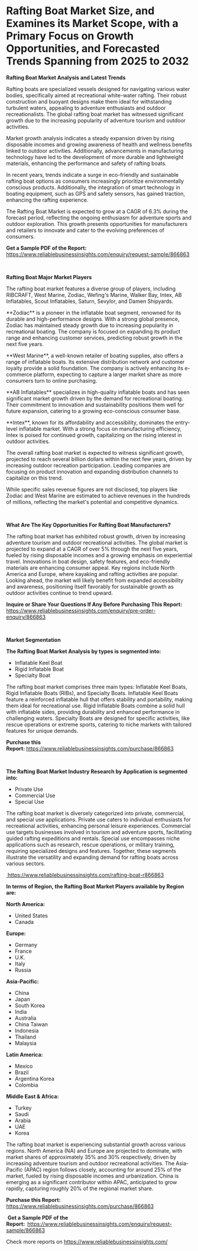 <p><h1>Rafting Boat Market Size, and Examines its Market Scope, with a Primary Focus on Growth Opportunities, and Forecasted Trends Spanning from 2025 to 2032</h1></p><p><strong>Rafting Boat Market Analysis and Latest Trends</strong></p>
<p><p>Rafting boats are specialized vessels designed for navigating various water bodies, specifically aimed at recreational white-water rafting. Their robust construction and buoyant designs make them ideal for withstanding turbulent waters, appealing to adventure enthusiasts and outdoor recreationalists. The global rafting boat market has witnessed significant growth due to the increasing popularity of adventure tourism and outdoor activities.</p><p>Market growth analysis indicates a steady expansion driven by rising disposable incomes and growing awareness of health and wellness benefits linked to outdoor activities. Additionally, advancements in manufacturing technology have led to the development of more durable and lightweight materials, enhancing the performance and safety of rafting boats.</p><p>In recent years, trends indicate a surge in eco-friendly and sustainable rafting boat options as consumers increasingly prioritize environmentally conscious products. Additionally, the integration of smart technology in boating equipment, such as GPS and safety sensors, has gained traction, enhancing the rafting experience.</p><p>The Rafting Boat Market is expected to grow at a CAGR of 6.3% during the forecast period, reflecting the ongoing enthusiasm for adventure sports and outdoor exploration. This growth presents opportunities for manufacturers and retailers to innovate and cater to the evolving preferences of consumers.</p></p>
<p><strong>Get a Sample PDF of the Report:&nbsp;</strong> <a href="https://www.reliablebusinessinsights.com/enquiry/request-sample/866863?utm_campaign=3353&utm_medium=2&utm_source=Github&utm_content=ia&utm_term=04042025&utm_id=rafting-boat">https://www.reliablebusinessinsights.com/enquiry/request-sample/866863</a></p>
<p>&nbsp;</p>
<p><strong>Rafting Boat Major Market Players</strong></p>
<p><p>The rafting boat market features a diverse group of players, including RIBCRAFT, West Marine, Zodiac, Wefing's Marine, Walker Bay, Intex, AB Inflatables, Scout Inflatables, Saturn, Sevylor, and Damen Shipyards. </p><p>**Zodiac** is a pioneer in the inflatable boat segment, renowned for its durable and high-performance designs. With a strong global presence, Zodiac has maintained steady growth due to increasing popularity in recreational boating. The company is focused on expanding its product range and enhancing customer services, predicting robust growth in the next five years.</p><p>**West Marine**, a well-known retailer of boating supplies, also offers a range of inflatable boats. Its extensive distribution network and customer loyalty provide a solid foundation. The company is actively enhancing its e-commerce platform, expecting to capture a larger market share as more consumers turn to online purchasing.</p><p>**AB Inflatables** specializes in high-quality inflatable boats and has seen significant market growth driven by the demand for recreational boating. Their commitment to innovation and sustainability positions them well for future expansion, catering to a growing eco-conscious consumer base.</p><p>**Intex**, known for its affordability and accessibility, dominates the entry-level inflatable market. With a strong focus on manufacturing efficiency, Intex is poised for continued growth, capitalizing on the rising interest in outdoor activities.</p><p>The overall rafting boat market is expected to witness significant growth, projected to reach several billion dollars within the next few years, driven by increasing outdoor recreation participation. Leading companies are focusing on product innovation and expanding distribution channels to capitalize on this trend. </p><p>While specific sales revenue figures are not disclosed, top players like Zodiac and West Marine are estimated to achieve revenues in the hundreds of millions, reflecting the market's potential and competitive dynamics.</p></p>
<p>&nbsp;</p>
<p><strong>What Are The Key Opportunities For Rafting Boat Manufacturers?</strong></p>
<p><p>The rafting boat market has exhibited robust growth, driven by increasing adventure tourism and outdoor recreational activities. The global market is projected to expand at a CAGR of over 5% through the next five years, fueled by rising disposable incomes and a growing emphasis on experiential travel. Innovations in boat design, safety features, and eco-friendly materials are enhancing consumer appeal. Key regions include North America and Europe, where kayaking and rafting activities are popular. Looking ahead, the market will likely benefit from expanded accessibility and awareness, positioning itself favorably for sustainable growth as outdoor activities continue to trend upward.</p></p>
<p><strong>Inquire or Share Your Questions If Any Before Purchasing This Report:</strong> <a href="https://www.reliablebusinessinsights.com/enquiry/pre-order-enquiry/866863?utm_campaign=3353&utm_medium=2&utm_source=Github&utm_content=ia&utm_term=04042025&utm_id=rafting-boat">https://www.reliablebusinessinsights.com/enquiry/pre-order-enquiry/866863</a></p>
<p>&nbsp;</p>
<p><strong>Market Segmentation</strong></p>
<p><strong>The Rafting Boat Market Analysis by types is segmented into:</strong></p>
<p><ul><li>Inflatable Keel Boat</li><li>Rigid Inflatable Boat</li><li>Specialty Boat</li></ul></p>
<p><p>The rafting boat market comprises three main types: Inflatable Keel Boats, Rigid Inflatable Boats (RIBs), and Specialty Boats. Inflatable Keel Boats feature a reinforced inflatable hull that offers stability and portability, making them ideal for recreational use. Rigid Inflatable Boats combine a solid hull with inflatable sides, providing durability and enhanced performance in challenging waters. Specialty Boats are designed for specific activities, like rescue operations or extreme sports, catering to niche markets with tailored features for unique demands.</p></p>
<p><strong>Purchase this Report:&nbsp;</strong><a href="https://www.reliablebusinessinsights.com/purchase/866863?utm_campaign=3353&utm_medium=2&utm_source=Github&utm_content=ia&utm_term=04042025&utm_id=rafting-boat">https://www.reliablebusinessinsights.com/purchase/866863</a></p>
<p>&nbsp;</p>
<p><strong>The Rafting Boat Market Industry Research by Application is segmented into:</strong></p>
<p><ul><li>Private Use</li><li>Commercial Use</li><li>Special Use</li></ul></p>
<p><p>The rafting boat market is diversely categorized into private, commercial, and special use applications. Private use caters to individual enthusiasts for recreational activities, enhancing personal leisure experiences. Commercial use targets businesses involved in tourism and adventure sports, facilitating guided rafting expeditions and rentals. Special use encompasses niche applications such as research, rescue operations, or military training, requiring specialized designs and features. Together, these segments illustrate the versatility and expanding demand for rafting boats across various sectors.</p></p>
<p><a href="https://www.reliablebusinessinsights.com/rafting-boat-r866863?utm_campaign=3353&utm_medium=2&utm_source=Github&utm_content=ia&utm_term=04042025&utm_id=rafting-boat">&nbsp;https://www.reliablebusinessinsights.com/rafting-boat-r866863</a></p>
<p><strong>In terms of Region, the Rafting Boat Market Players available by Region are:</strong></p>
<p>
    <p> <strong> North America: </strong>
        <ul>
            <li>United States</li>
            <li>Canada</li>
        </ul>
        </p> 
    <p> <strong> Europe: </strong>
        <ul>
            <li>Germany</li>
            <li>France</li>
            <li>U.K.</li>
            <li>Italy</li>
            <li>Russia</li>
        </ul>
        </p> 
    <p> <strong> Asia-Pacific: </strong>
        <ul>
            <li>China</li>
            <li>Japan</li>
            <li>South Korea</li>
            <li>India</li>
            <li>Australia</li>
            <li>China Taiwan</li>
            <li>Indonesia</li>
            <li>Thailand</li>
            <li>Malaysia</li>
        </ul>
        </p> 
    <p> <strong> Latin America: </strong>
        <ul>
            <li>Mexico</li>
            <li>Brazil</li>
            <li>Argentina Korea</li>
            <li>Colombia</li>
        </ul>
        </p> 
    <p> <strong> Middle East & Africa: </strong>
        <ul>
            <li>Turkey</li>
            <li>Saudi</li>
            <li>Arabia</li>
            <li>UAE</li>
            <li>Korea</li>
        </ul>
    </p>
    </p>
<p><p>The rafting boat market is experiencing substantial growth across various regions. North America (NA) and Europe are projected to dominate, with market shares of approximately 35% and 30% respectively, driven by increasing adventure tourism and outdoor recreational activities. The Asia-Pacific (APAC) region follows closely, accounting for around 25% of the market, fueled by rising disposable incomes and urbanization. China is emerging as a significant contributor within APAC, anticipated to grow rapidly, capturing roughly 20% of the regional market share.</p></p>
<p><strong>Purchase this Report: </strong><a href="https://www.reliablebusinessinsights.com/purchase/866863?utm_campaign=3353&utm_medium=2&utm_source=Github&utm_content=ia&utm_term=04042025&utm_id=rafting-boat">https://www.reliablebusinessinsights.com/purchase/866863</a></p>
<p>&nbsp;<strong>Get a Sample PDF of the Report:&nbsp;&nbsp;</strong><a href="https://www.reliablebusinessinsights.com/enquiry/request-sample/866863?utm_campaign=3353&utm_medium=2&utm_source=Github&utm_content=ia&utm_term=04042025&utm_id=rafting-boat">https://www.reliablebusinessinsights.com/enquiry/request-sample/866863</a></p>
<p><strong></strong></p>
<p>Check more reports on <a href="https://www.reliablebusinessinsights.com/?utm_campaign=3353&utm_medium=2&utm_source=Github&utm_content=ia&utm_term=04042025&utm_id=rafting-boat">https://www.reliablebusinessinsights.com/</a></p>